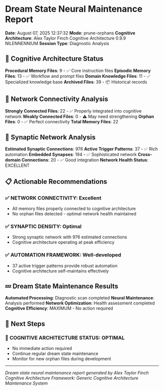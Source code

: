 # Dream State Neural Maintenance Report

**Date**: August 07, 2025 12:37:32
**Mode**: prune-orphans
**Cognitive Architecture**: Alex Taylor Finch Cognitive Architecture 0.9.9 NILENNENNIUM
**Session Type**: Diagnostic Analysis

## 🧠 Cognitive Architecture Status

**Procedural Memory Files**: 9 - ✅ Core instruction files
**Episodic Memory Files**: 13 - ✅ Workflow and prompt files
**Domain Knowledge Files**: 11 - ✅ Specialized knowledge base
**Archived Files**: 39 - 📦 Historical records

## 🔗 Network Connectivity Analysis

**Strongly Connected Files**: 22 - ✅ Properly integrated into cognitive network
**Weakly Connected Files**: 0 - ⚠️ May need strengthening
**Orphan Files**: 0 - ✅ Perfect connectivity
**Total Memory Files**: 22

## 🧬 Synaptic Network Analysis

**Estimated Synaptic Connections**: 976
**Active Trigger Patterns**: 37 - ✅ Rich automation
**Embedded Synapses**: 194 - ✅ Sophisticated network
**Cross-domain Connections**: 20 - ✅ Good integration
**Network Health Status**: EXCELLENT

## 📋 Actionable Recommendations

### ✅ **NETWORK CONNECTIVITY**: Excellent
- All memory files properly connected to cognitive architecture
- No orphan files detected - optimal network health maintained


### ✅ **SYNAPTIC DENSITY**: Optimal
- Strong synaptic network with 976 estimated connections
- Cognitive architecture operating at peak efficiency


### ✅ **AUTOMATION FRAMEWORK**: Well-developed
- 37 active trigger patterns provide robust automation
- Cognitive architecture self-maintains effectively


## 💤 Dream State Maintenance Results

**Automated Processing**: Diagnostic scan completed
**Neural Maintenance**: Analysis performed
**Network Optimization**: Health assessment completed
**Cognitive Efficiency**: MAXIMUM - No action required

## 🎯 Next Steps

### 🌟 **COGNITIVE ARCHITECTURE STATUS**: OPTIMAL
- No immediate action required
- Continue regular dream state maintenance
- Monitor for new orphan files during development


---

*Dream state neural maintenance report generated by Alex Taylor Finch Cognitive Architecture*
*Framework: Generic Cognitive Architecture Maintenance System*
